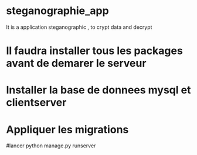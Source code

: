 # steganographie_app
It is a application steganographic , to crypt data and decrypt

# Il faudra installer tous les packages avant de demarer le serveur
# Installer la base de donnees mysql et clientserver 
# Appliquer les migrations
#lancer python manage.py runserver
